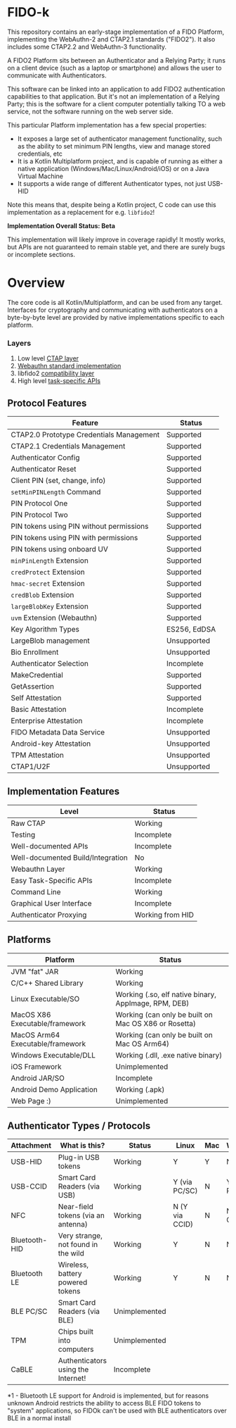 FIDO-k
======

This repository contains an early-stage implementation of a FIDO Platform, implementing the
WebAuthn-2 and CTAP2.1 standards ("FIDO2"). It also includes some CTAP2.2 and 
WebAuthn-3 functionality.

A FIDO2 Platform sits between an Authenticator and a Relying Party; it runs on a client
device (such as a laptop or smartphone) and allows the user to communicate with
Authenticators.

This software can be linked into an application to add FIDO2 authentication capabilities
to that application. But it's not an implementation of a Relying Party; this is the
software for a client computer potentially talking TO a web service, not the software
running on the web server side.

This particular Platform implementation has a few special properties:

- It exposes a large set of authenticator management functionality, such as the ability
  to set minimum PIN lengths, view and manage stored credentials, etc
- It is a Kotlin Multiplatform project, and is capable of running as either a native
  application (Windows/Mac/Linux/Android/iOS) or on a Java Virtual Machine
- It supports a wide range of different Authenticator types, not just USB-HID

Note this means that, despite being a Kotlin project, C code can use this
implementation as a replacement for e.g. `libfido2`!

**Implementation Overall Status: Beta**

This implementation will likely improve in coverage rapidly! It mostly works, but APIs
are not guaranteed to remain stable yet, and there are surely bugs or incomplete sections.

# Overview

The core code is all Kotlin/Multiplatform, and can be used from any target. Interfaces
for cryptography and communicating with authenticators on a byte-by-byte level are
provided by native implementations specific to each platform.

### Layers

1. Low level [CTAP layer](docs/CTAP.md)
1. [Webauthn standard implementation](docs/webauthn.md)
1. libfido2 [compatibility layer](docs/dropin.md)
1. High level [task-specific APIs](docs/tasks.md)

## Protocol Features

| Feature                                  | Status       |
|------------------------------------------|--------------|
| CTAP2.0 Prototype Credentials Management | Supported    |
| CTAP2.1 Credentials Management           | Supported    |
| Authenticator Config                     | Supported    |
| Authenticator Reset                      | Supported    |
| Client PIN (set, change, info)           | Supported    |
| `setMinPINLength` Command                | Supported    |
| PIN Protocol One                         | Supported    |
| PIN Protocol Two                         | Supported    |
| PIN tokens using PIN without permissions | Supported    |
| PIN tokens using PIN with permissions    | Supported    |
| PIN tokens using onboard UV              | Supported    |
| `minPinLength` Extension                 | Supported    |
| `credProtect` Extension                  | Supported    |
| `hmac-secret` Extension                  | Supported    |
| `credBlob` Extension                     | Supported    |
| `largeBlobKey` Extension                 | Supported    |
| `uvm` Extension (Webauthn)               | Supported    |
| Key Algorithm Types                      | ES256, EdDSA |
| LargeBlob management                     | Unsupported  |
| Bio Enrollment                           | Unsupported  |
| Authenticator Selection                  | Incomplete   |
| MakeCredential                           | Supported    |
| GetAssertion                             | Supported    |
| Self Attestation                         | Supported    |
| Basic Attestation                        | Incomplete   |
| Enterprise Attestation                   | Incomplete   |
| FIDO Metadata Data Service               | Unsupported  |
| Android-key Attestation                  | Unsupported  |
| TPM Attestation                          | Unsupported  |
| CTAP1/U2F                                | Unsupported  |

## Implementation Features

| Level                             | Status           |
|-----------------------------------|------------------|
| Raw CTAP                          | Working          |
| Testing                           | Incomplete       |
| Well-documented APIs              | Incomplete       |
| Well-documented Build/Integration | No               |
| Webauthn Layer                    | Working          |
| Easy Task-Specific APIs           | Incomplete       |
| Command Line                      | Working          |
| Graphical User Interface          | Incomplete       |
| Authenticator Proxying            | Working from HID |

## Platforms

| Platform                         | Status                                               |
|----------------------------------|------------------------------------------------------|
| JVM "fat" JAR                    | Working                                              |
| C/C++ Shared Library             | Working                                              |
| Linux Executable/SO              | Working (.so, elf native binary, AppImage, RPM, DEB) |
| MacOS X86 Executable/framework   | Working (can only be built on Mac OS X86 or Rosetta) |
| MacOS Arm64 Executable/framework | Working (can only be built on Mac OS Arm64)          |
| Windows Executable/DLL           | Working (.dll, .exe native binary)                   |
| iOS Framework                    | Unimplemented                                        |
| Android JAR/SO                   | Incomplete                                           |
| Android Demo Application         | Working (.apk)                                       |
| Web Page :)                      | Unimplemented                                        |

## Authenticator Types / Protocols

| Attachment    | What is this?                       | Status        | Linux          | Mac | Windows        | JVM       | Android    | iOS |
|---------------|-------------------------------------|---------------|----------------|-----|----------------|-----------|------------|-----|
| USB-HID       | Plug-in USB tokens                  | Working       | Y              |   Y | N              | As Native | Y          |     |
| USB-CCID      | Smart Card Readers (via USB)        | Working       | Y (via PC/SC)  |   N | Y (via PC/SC)  | As Native | N          |     |
| NFC           | Near-field tokens (via an antenna)  | Working       | N (Y via CCID) |   N | N (Y via CCID) | As Native | Y          |     |
| Bluetooth-HID | Very strange, not found in the wild | Working       | Y              |   N | N              | As Native | N (and *1) |     |
| Bluetooth LE  | Wireless, battery powered tokens    | Working       | Y              |   N | N              | Y         | *1         |     |
| BLE PC/SC     | Smart Card Readers (via BLE)        | Unimplemented |                |     |                |           |            |     |
| TPM           | Chips built into computers          | Unimplemented |                |     |                |           |            |     |
| CaBLE         | Authenticators using the Internet!  | Incomplete    |                |     |                |           |            |     |

*1 - Bluetooth LE support for Android is implemented, but for reasons unknown Android restricts the ability to access BLE FIDO
     tokens to "system" applications, so FIDOk can't be used with BLE authenticators over BLE in a normal install
